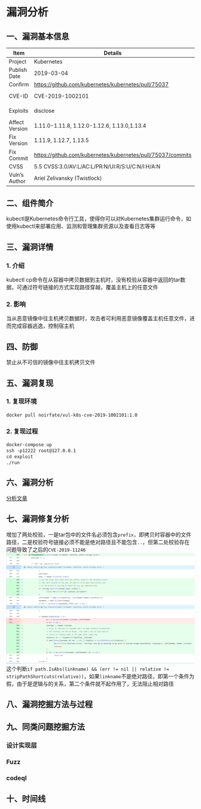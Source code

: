 # 漏洞分析

## 一、漏洞基本信息

| Item           | Details                                          | Note              |
| -------------- | ------------------------------------------------ | ----------------- |
| Project        | Kubernetes                                       |                   |
| Publish Date   | 2019-03-04                                       |                   |
| Confirm        | https://github.com/kubernetes/kubernetes/pull/75037   |              |
| CVE-ID         | CVE-2019-1002101                                 | mitre, cvedetails |
| Exploits       | disclose                                         | see in image      |
| Affect Version | 1.11.0-1.11.8, 1.12.0-1.12.6, 1.13.0,1.13.4      |                   |
| Fix Version    | 1.11.9, 1.12.7, 1.13.5                           |                   |
| Fix Commit     | https://github.com/kubernetes/kubernetes/pull/75037/commits  |       |
| CVSS           | 5.5 CVSS:3.0/AV:L/AC:L/PR:N/UI:R/S:U/C:N/I:H/A:N |                   |
| Vuln’s Author  | Ariel Zelivansky (Twistlock)                     |                   |


## 二、组件简介
kubectl是Kubernetes命令行工具，使得你可以对Kubernetes集群运行命令，如使用kubectl来部署应用、监测和管理集群资源以及查看日志等等

## 三、漏洞详情

### 1. 介绍
kubectl cp命令在从容器中拷贝数据到主机时，没有校验从容器中返回的tar数据，可通过符号链接的方式实现路径穿越，覆盖主机上的任意文件

### 2. 影响
当从恶意镜像中往主机拷贝数据时，攻击者可利用恶意镜像覆盖主机任意文件，进而完成容器逃逸，控制宿主机

## 四、防御
禁止从不可信的镜像中往主机拷贝文件

## 五、漏洞复现
### 1. 复现环境
```
docker pull noirfate/vul-k8s-cve-2019-1002101:1.0
```
### 2. 复现过程
```
docker-compose up
ssh -p12222 root@127.0.0.1
cd exploit
./run
```

## 六、漏洞分析

[分析文章](https://unit42.paloaltonetworks.com/disclosing-directory-traversal-vulnerability-kubernetes-copy-cve-2019-1002101/)

## 七、漏洞修复分析

增加了两处校验，一是tar包中的文件名必须包含`prefix`，即拷贝时容器中的文件路径，二是校验符号链接必须不能是绝对路径且不能包含`..`，但第二处校验存在问题导致了之后的`CVE-2019-11246`
![](./cve-2019-1002101-patch.png)
这个判断`if path.IsAbs(linkname) && (err != nil || relative != stripPathShortcuts(relative))`，如果`linkname`不是绝对路径，即第一个条件为假，由于是逻辑与的关系，第二个条件就不起作用了，无法阻止相对路径

## 八、漏洞挖掘方法与过程

## 九、同类问题挖掘方法

### 设计实现层

### Fuzz

### codeql

## 十、时间线

